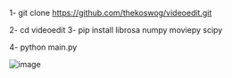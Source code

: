 1- git clone https://github.com/thekoswog/videoedit.git

2- cd videoedit
3- pip install librosa numpy moviepy scipy

4- python main.py


![image](https://github.com/user-attachments/assets/f473c8af-2cf5-4750-91fa-3d19b547b299)
